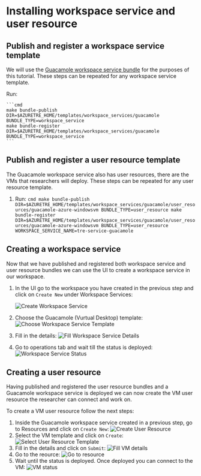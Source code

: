 # Installing workspace service and user resource

## Publish and register a workspace service template

We will use the [Guacamole workspace service bundle](../../tre-templates/workspace-services/guacamole.md) for the purposes of this tutorial. These steps can be repeated for any workspace service template.

Run:

    ```cmd
    make bundle-publish DIR=$AZURETRE_HOME/templates/workspace_services/guacamole BUNDLE_TYPE=workspace_service
    make bundle-register DIR=$AZURETRE_HOME/templates/workspace_services/guacamole BUNDLE_TYPE=workspace_service
    ```


## Publish and register a user resource template

The Guacamole workspace service also has user resources, there are the VMs that researchers will deploy. These steps can be repeated for any user resource template.

1. Run:
        ```cmd
        make bundle-publish DIR=$AZURETRE_HOME/templates/workspace_services/guacamole/user_resources/guacamole-azure-windowsvm BUNDLE_TYPE=user_resource
        make bundle-register DIR=$AZURETRE_HOME/templates/workspace_services/guacamole/user_resources/guacamole-azure-windowsvm BUNDLE_TYPE=user_resource WORKSPACE_SERVICE_NAME=tre-service-guacamole
        ```

## Creating a workspace service

Now that we have published and registered both workspace service and user resource bundles we can use the UI to create a workspace service in our workspace.

1. In the UI go to the workspace you have created in the previous step and click on `Create New` under Workspace Services:

    ![Create Workspace Service](../../assets/create-workspace-service-new.png)
2. Choose the Guacamole (Vurtual Desktop) template:
    ![Choose Workspace Service Template](../../assets/create-workspace-service-choose-template.png)
3. Fill in the details:
    ![Fill Workspace Service Details](../../assets/create-workspace-service-details.png)
4. Go to operations tab and wait till the status is deployed:
    ![Workspace Service Status](../../assets/create-workspace-service-status.png)

## Creating a user resource

Having published and registered the user resource bundles and a Guacamole workspace service is deployed we can now create the VM user resource the researcher can connect and work on.

To create a VM user resource follow the next steps:

1. Inside the Guacamole workspace service created in a previous step, go to Resources and click on `Create New`:
    ![Create User Resource](../../assets/create-user-resource-new.png)
1. Select the VM template and click on `Create`:
    ![Select User Resource Template](../../assets/create-user-resource-template.png)
1. Fill in the details and click on `Submit`:
    ![Fill VM details](../../assets/create-user-resource-fill-details.png)
1. Go to the reource:
    ![Go to resource](../../assets/create-user-resource.png)
1. Wait until the status is deployed. Once deployed you can connect to the VM:
    ![VM status](../../assets/create-user-resource-status.png)
